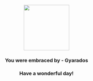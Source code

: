 <p align="center">
    <img src="https://raw.githubusercontent.com/PokeAPI/sprites/master/sprites/pokemon/130.png" width="150" height="150">
</p>
<h3 align="center">You were embraced by - <b>Gyarados</b></h3>
<h3 align="center">Have a wonderful day!</h3>
